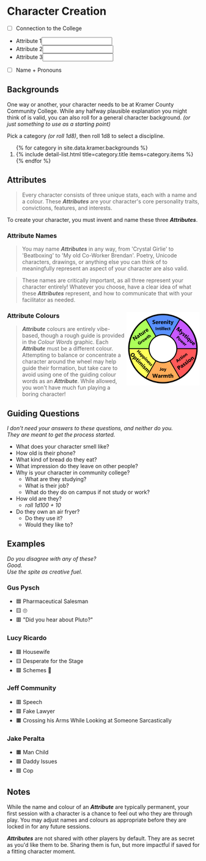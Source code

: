 # Character Creation
- [ ] Connection to the College
- <label>Attribute 1<input type="text"/></label>
- <label>Attribute 2<input type="text"/></label>
- <label>Attribute 3<input type="text"/></label>
- [ ] Name + Pronouns

## Backgrounds
One way or another, your character needs to be at Kramer County Community College. While any halfway plausible explanation you might think of is valid, you can also roll for a general character background. *(or just something to use as a starting point)*

Pick a category *(or roll 1d8)*, then roll 1d8 to select a discipline.

<ol>
{% for category in site.data.kramer.backgrounds %}
    <li>
        {% include detail-list.html title=category.title items=category.items %}
    </li>
{% endfor %}
</ol>

## Attributes
> Every character consists of three unique stats, each with a name and a colour. These ***Attributes*** are your character's core personality traits, convictions, features, and interests.

To create your character, you must invent and name these three ***Attributes***.

### Attribute Names
> You may name ***Attributes*** in any way, from 'Crystal Girlie' to 'Beatboxing' to 'My old Co-Worker Brendan'. Poetry, Unicode characters, drawings, or anything else you can think of to meaningfully represent an aspect of your character are also valid.

> These names are critically important, as all three represent your character entirely!
> Whatever you choose, have a clear idea of what these ***Attributes*** represent, and how to communicate that with your facilitator as needed.

###  Attribute Colours <img src="colour words.png" align="right" style="max-height: 12rem;" />
> ***Attribute*** colours are entirely vibe-based, though a rough guide is provided in the *Colour Words* graphic. Each ***Attribute*** must be a different colour. Attempting to balance or concentrate a character around the wheel may help guide their formation, but take care to avoid using one of the guiding colour words as an ***Attribute***. While allowed, you won't have much fun playing a boring character!

## Guiding Questions
*I don't need your answers to these questions, and neither do you.  
They are meant to get the process started.*
- What does your character smell like?
- How old is their phone?
- What kind of bread do they eat?
- What impression do they leave on other people?
- Why is your character in community college?
	- What are they studying?
	- What is their job?
	- What do they do on campus if not study or work?
- How old are they?
	- *roll 1d100 + 10*
- Do they own an air fryer?
	- Do they use it?
	- Would they like to?

## Examples
*Do you disagree with any of these?  
Good.  
Use the spite as creative fuel.*

### Gus Pysch
- 🟦 Pharmaceutical Salesman
- 🟨 🙄
- 🟥 "Did you hear about Pluto?"

### Lucy Ricardo
- 🟩 Housewife
- 🟨 Desperate for the Stage
- 🟪 Schemes 💅

### Jeff Community
- 🟥 Speech
- 🟪 Fake Lawyer
- 🟧 Crossing his Arms While Looking at Someone Sarcastically

### Jake Peralta
- 🟧 Man Child
- 🟩 Daddy Issues
- 🟦 Cop

## Notes
While the name and colour of an ***Attribute*** are typically permanent, your first session with a character is a chance to feel out who they are through play. You may adjust names and colours as appropriate before they are locked in for any future sessions.

***Attributes*** are not shared with other players by default. They are as secret as you'd like them to be. Sharing them is fun, but more impactful if saved for a fitting character moment.